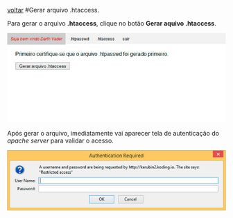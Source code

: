 [voltar](https://github.com/gustavomathias/musicall/blob/master/documentacao/README.md)
#Gerar arquivo .htaccess.

Para gerar o arquivo **.htaccess**, clique no botão **Gerar aquivo .htaccess**.

![alt adicionar](imagem/le_tela-htaccess.jpg)

Após gerar o arquivo, imediatamente vai aparecer tela de autenticação do *apache server* para validar o acesso.

![alt adicionar](imagem/le_tela-login.jpg)